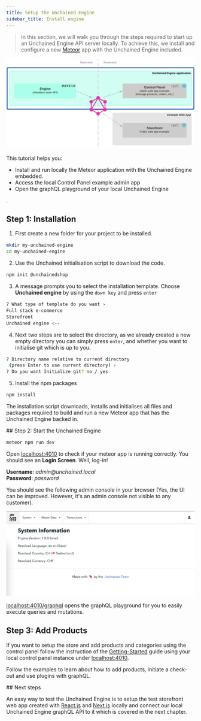 ```yaml
---
title: Setup the Unchained Engine
sidebar_title: Install engine
---
```


> In this section, we will walk you through the steps required to start up an Unchained Engine API server locally.
> To achieve this, we install and configure a new [Meteor](https://www.meteor.com/) app with the Unchained Engine included.

![diagram](../images/getting-started/Engine_Setup.png)

This tutorial helps you:

- Install and run locally the Meteor application with the Unchained Engine embedded.
- Access the local Control Panel example admin app
- Open the graphQL playground of your local Unchained Engine  

.
## Step 1: Installation

1. First create a new folder for your project to be installed.
```bash
mkdir my-unchained-engine
cd my-unchained-engine
```
2. Use the Unchained initialisation script to download the code.
```bash
npm init @unchainedshop
```
3. A message prompts you to select the installation template. Choose **Unchained engine** by using the `down key` and press `enter` 
```bash
? What type of template do you want › 
Full stack e-commerce
Storefront
Unchained engine <--
```
4. Next two steps are to select the directory, as we already created a new empty directory you can simply press `enter`, and whether you want to initialise git which is up to you.
```bash
? Directory name relative to current directory 
 (press Enter to use current directory) › 
? Do you want Initialize git? no / yes
```
5. Install the npm packages
```bash
npm install
```

The installation script downloads, installs and initialises all files and packages required to build and run a new Meteor app that has the Unchained Engine backed in.

## Step 2: Start the Unchained Engine

```bash
meteor npm run dev
```

Open [localhost:4010](http://localhost:4010) to check if your meteor app is running correctly. You should see an **Login Screen**. Well, log-in! 

**Username**: _admin@unchained.local_<br />
**Password**: _password_

You should see the following admin console in your browser (Yes, the UI can be improved. However, it's an admin console not visible to any customer).

![diagram](../images/AdminConsole.png)

[localhost:4010/graphql](http://localhost:4010/graphql) opens the graphQL playground for you to easily execute queries and mutations. 

## Step 3: Add Products

If you want to setup the store and add products and categories using the control panel follow the instruction of the [Getting-Started](/getting-started/engine-controlpanel) guide using your local control panel instance under [localhost:4010](http://localhost:4010).

Follow the examples to learn about how to add products, initiate a check-out and use plugins with graphQL.

## Next steps

An easy way to test the Unchained Engine is to setup the test storefront web app created with [React.js](https://reactjs.org/) and [Next.js](https://nextjs.org/) locally and connect our local Unchained Engine graphQL API to it which is covered in the next chapter.


